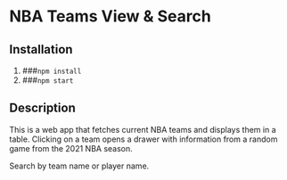 # NBA Teams View & Search

## Installation

1. ###`npm install`
2. ###`npm start`

## Description
This is a web app that fetches current NBA teams and displays them in a table. Clicking on a team opens a drawer with information from a random game from the 2021 NBA season. 

Search by team name or player name.
